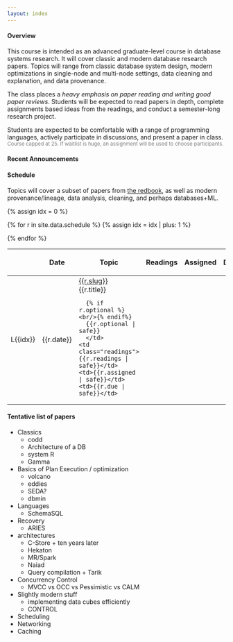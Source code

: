 ```yaml
---
layout: index
---
```


#### Overview

This course is intended as an advanced graduate-level course in database systems research.  It will cover classic and modern database research papers.  Topics will range from classic database system design, modern optimizations in single-node and multi-node settings, data cleaning and explanation, and data provenance.

The class places a _heavy emphasis on paper reading and writing good paper reviews_.  Students will be expected to read papers in depth, complete assignments based ideas from the readings, and conduct a semester-long research project.

Students are expected to be comfortable with a range of programming languages, actively participate in discussions, and present a paper in class. 
<small style="color: grey">Course capped at 25.  If waitlist is huge, an assignment will be used to choose participants.</small>



#### Recent Announcements

#### Schedule

Topics will cover a subset of papers from [the redbook](http://www.redbook.io), as well as modern provenance/lineage, data analysis, cleaning, and perhaps databases+ML.

<table class="table table-striped schedule">
  <thead>
  <tr>
    <th class="idx" style="width: 3em; max-width:3em;"></th>
    <th class="date" style="width: 4em; max-width: 4em;"> <p> <span>Date </span> </p> </th>
    <th style="min-width: 30%;"> <p> <span>Topic </span> </p> </th>
    <th style="width: 25%"> <p> <span>Readings </span> </p> </th>
    <th style="width: 10%;"> <p> <span>Assigned</span> </p> </th>
    <th style="width: 10%;"> <p> <span>Due</span> </p> </th>
  </tr>
  </thead>
{% assign idx = 0 %}

{% for r in site.data.schedule %}
  {% assign idx = idx | plus: 1  %}
  <tr style="background-color: {{r.color}}; ">
    <td class="idx">L{{idx}}</td>
    <td class="date">{{r.date}}</td>
    <td class="slug">
      <a href="{{r.link}}">
        {{r.slug}}
      </a> 
      <br/>
      {{r.title}}

      {% if r.optional %}<br/>{% endif%}
      {{r.optional | safe}}
      </td>
    <td class="readings">{{r.readings | safe}}</td>
    <td>{{r.assigned | safe}}</td>
    <td>{{r.due | safe}}</td>
  </tr>
{% endfor %}
</table>


#### Tentative list of papers


* Classics
  * codd
  * Architecture of a DB
  * system R
  * Gamma 
* Basics of Plan Execution / optimization
  * volcano
  * eddies
  * SEDA?
  * dbmin
* Languages
  * SchemaSQL
* Recovery
  * ARIES
* architectures
  * C-Store + ten years later
  * Hekaton
  * MR/Spark
  * Naiad
  * Query compilation + Tarik
* Concurrency Control
  * MVCC vs OCC vs Pessimistic vs CALM
* Slightly modern stuff
  * implementing data cubes efficiently
  * CONTROL
* Scheduling
* Networking
* Caching
  

